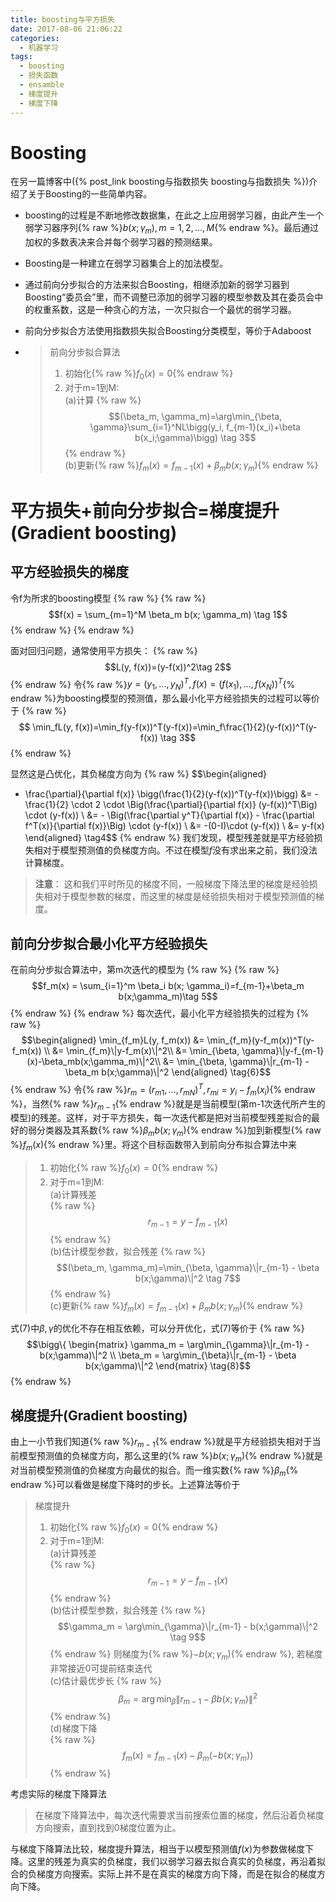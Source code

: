 ```yaml
---
title: boosting与平方损失
date: 2017-08-06 21:06:22
categories:
  - 机器学习
tags:
  - boosting
  - 损失函数
  - ensamble
  - 梯度提升
  - 梯度下降
---
```


# Boosting
在另一篇博客中({% post_link boosting与指数损失 boosting与指数损失 %})介绍了关于Boosting的一些简单内容。
- boosting的过程是不断地修改数据集，在此之上应用弱学习器，由此产生一个弱学习器序列{% raw %}$b(x;\gamma_m), m = 1, 2, ..., M${% endraw %}。最后通过加权的多数表决来合并每个弱学习器的预测结果。
- Boosting是一种建立在弱学习器集合上的加法模型。
- 通过前向分步拟合的方法来拟合Boosting，相继添加新的弱学习器到Boosting“委员会”里，而不调整已添加的弱学习器的模型参数及其在委员会中的权重系数，这是一种贪心的方法，一次只拟合一个最优的弱学习器。
- 前向分步拟合方法使用指数损失拟合Boosting分类模型，等价于Adaboost

- > 前向分步拟合算法
  > 1. 初始化{% raw %}$f_0(x)=0${% endraw %}
  > 2. 对于m=1到M:<br>(a)计算 <bt>{% raw %}$$(\beta_m, \gamma_m)=\arg\min_{\beta, \gamma}\sum_{i=1}^NL\bigg(y_i, f_{m-1}(x_i)+\beta b(x_i;\gamma)\bigg) \tag 3$${% endraw %} <br>(b)更新{% raw %}$f_m(x)=f_{m-1}(x)+\beta_m b(x; \gamma_m)${% endraw %}

# 平方损失+前向分步拟合=梯度提升(Gradient boosting)
## 平方经验损失的梯度
令f为所求的boosting模型
{% raw %}
{% raw %}$$f(x) = \sum_{m=1}^M \beta_m b(x; \gamma_m) \tag 1$${% endraw %}
{% endraw %}

面对回归问题，通常使用平方损失：
{% raw %}
$$L(y, f(x))=(y-f(x))^2\tag 2$$
{% endraw %}
令{% raw %}$y=(y_1,...,y_N)^T, f(x)=(f(x_1),...,f(x_N))^T${% endraw %}为boosting模型的预测值，那么最小化平方经验损失的过程可以等价于
{% raw %}
$$
\min_fL(y, f(x))=\min_f(y-f(x))^T(y-f(x))=\min_f\frac{1}{2}(y-f(x))^T(y-f(x))
\tag 3$$
{% endraw %}

显然这是凸优化，其负梯度方向为
{% raw %}
$$\begin{aligned}
- \frac{\partial}{\partial f(x)} \bigg(\frac{1}{2}(y-f(x))^T(y-f(x))\bigg)
&= - \frac{1}{2} \cdot 2 \cdot \Big(\frac{\partial}{\partial f(x)} (y-f(x))^T\Big) \cdot (y-f(x)) \\
&= - \Big(\frac{\partial y^T}{\partial f(x)} - \frac{\partial f^T(x)}{\partial f(x)}\Big) \cdot (y-f(x)) \\
&= -(0-I)\cdot (y-f(x)) \\
&= y-f(x)
\end{aligned} \tag4$$
{% endraw %}
我们发现，模型残差就是平方经验损失相对于模型预测值的负梯度方向。不过在模型$f$没有求出来之前，我们没法计算梯度。
> **注意**： 这和我们平时所见的梯度不同，一般梯度下降法里的梯度是经验损失相对于模型参数的梯度，而这里的梯度是经验损失相对于模型预测值的梯度。

## 前向分步拟合最小化平方经验损失
在前向分步拟合算法中，第m次迭代的模型为
{% raw %}
{% raw %}$$f_m(x) = \sum_{i=1}^m \beta_i b(x; \gamma_i)=f_{m-1}+\beta_m b(x;\gamma_m)\tag 5$${% endraw %}
{% endraw %}
每次迭代，最小化平方经验损失的过程为
{% raw %}
$$\begin{aligned}
\min_{f_m}L(y, f_m(x))
&= \min_{f_m}(y-f_m(x))^T(y-f_m(x)) \\
&= \min_{f_m}\|y-f_m(x)\|^2\\
&= \min_{\beta, \gamma}\|y-f_{m-1}(x)-\beta_mb(x;\gamma_m)\|^2\\
&= \min_{\beta, \gamma}\|r_{m-1} - \beta_m b(x;\gamma)\|^2
\end{aligned}
\tag{6}$$
{% endraw %}
令{% raw %}$r_{m}=(r_{m1},...,r_{mN})^T, r_{mi}=y_i - f_m(x_i)${% endraw %}，当然{% raw %}$r_{m-1}${% endraw %}就是是当前模型(第m-1次迭代所产生的模型)的残差。这样，对于平方损失，每一次迭代都是把对当前模型残差拟合的最好的弱分类器及其系数{% raw %}$\beta_mb(x;\gamma_m)${% endraw %}加到新模型{% raw %}$f_m(x)${% endraw %}里。将这个目标函数带入到前向分布拟合算法中来

> 1. 初始化{% raw %}$f_0(x)=0${% endraw %}
> 2. 对于m=1到M:<br>(a)计算残差<br>{% raw %}$$r_{m-1}=y - f_{m-1}(x)$${% endraw %} <br> (b)估计模型参数，拟合残差 <bt>{% raw %}$$(\beta_m, \gamma_m)=\min_{\beta, \gamma}\|r_{m-1} - \beta b(x;\gamma)\|^2 \tag 7$${% endraw %} <br>(c)更新{% raw %}$f_m(x)=f_{m-1}(x)+\beta_m b(x; \gamma_m)${% endraw %}

式(7)中$\beta, \gamma$的优化不存在相互依赖，可以分开优化，式(7)等价于
{% raw %}
$$\bigg\{ \begin{matrix}
\gamma_m = \arg\min_{\gamma}\|r_{m-1} - b(x;\gamma)\|^2 \\
\beta_m = \arg\min_{\beta}\|r_{m-1} - \beta b(x;\gamma)\|^2
\end{matrix}
\tag{8}$$
{% endraw %}


## 梯度提升(Gradient boosting)
由上一小节我们知道{% raw %}$r_{m-1}${% endraw %}就是平方经验损失相对于当前模型预测值的负梯度方向，那么这里的{% raw %}$b(x;\gamma_m)${% endraw %}就是对当前模型预测值的负梯度方向最优的拟合。而一维实数{% raw %}$\beta_m${% endraw %}可以看做是梯度下降时的步长。上述算法等价于

> 梯度提升
> 1. 初始化{% raw %}$f_0(x)=0${% endraw %}
> 2. 对于m=1到M:<br>(a)计算残差<br>{% raw %}$$r_{m-1}=y - f_{m-1}(x)$${% endraw %} <br> (b)估计模型参数，拟合残差 <bt>{% raw %}$$\gamma_m = \arg\min_{\gamma}\|r_{m-1} - b(x;\gamma)\|^2 \tag 9$${% endraw %} 则梯度为{% raw %}$-b(x;\gamma_m)${% endraw %}, 若梯度非常接近0可提前结束迭代<br>(c)估计最优步长 <bt>{% raw %}$$\beta_m = \arg\min_{\beta}\|r_{m-1} - \beta b(x;\gamma_m)\|^2 \tag{10}$${% endraw %} <br>(d)梯度下降<br>{% raw %}$$f_m(x)=f_{m-1}(x)-\beta_m (-b(x; \gamma_m))$${% endraw %}

考虑实际的梯度下降算法
> 在梯度下降算法中，每次迭代需要求当前搜索位置的梯度，然后沿着负梯度方向搜索，直到找到0梯度位置为止。

与梯度下降算法比较，梯度提升算法，相当于以模型预测值$f(x)$为参数做梯度下降。这里的残差为真实的负梯度，我们以弱学习器去拟合真实的负梯度，再沿着拟合的负梯度方向搜索。实际上并不是在真实的梯度方向下降，而是在拟合的梯度方向下降。